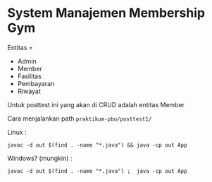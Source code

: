 # System Manajemen Membership Gym
Entitas = 
- Admin
- Member
- Fasilitas
- Pembayaran
- Riwayat

Untuk posttest ini yang akan di CRUD adalah entitas Member 

Cara menjalankan path ```praktikum-pbo/posttest1/```

Linux :

```javac -d out $(find . -name "*.java") && java -cp out App```

Windows? (mungkin) :

```javac -d out $(find . -name "*.java") ;  java -cp out App```